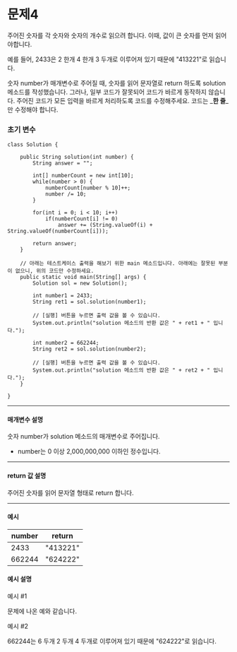 # 문제4

주어진 숫자를 각 숫자와 숫자의 개수로 읽으려 합니다. 이때, 값이 큰 숫자를 먼저 읽어야합니다.

예를 들어, 2433은 2 한개 4 한개 3 두개로 이루어져 있기 때문에 "413221"로 읽습니다. 

숫자 number가 매개변수로 주어질 때, 숫자를 읽어 문자열로 return 하도록 solution 메소드를 작성했습니다. 그러나, 일부 코드가 잘못되어 코드가 바르게 동작하지 않습니다. 주어진 코드가 모든 입력을 바르게 처리하도록 코드를 수정해주세요. 코드는 _**한 줄**_만 수정해야 합니다.

### 초기 변수

```
class Solution {

    public String solution(int number) {
        String answer = "";

        int[] numberCount = new int[10];
        while(number > 0) {
            numberCount[number % 10]++;
            number /= 10;
        }

        for(int i = 0; i < 10; i++)
            if(numberCount[i] != 0)
                answer += (String.valueOf(i) + String.valueOf(numberCount[i]));
        
        return answer;
    }

    // 아래는 테스트케이스 출력을 해보기 위한 main 메소드입니다. 아래에는 잘못된 부분이 없으니, 위의 코드만 수정하세요.
    public static void main(String[] args) {
    	Solution sol = new Solution();
      
    	int number1 = 2433;
    	String ret1 = sol.solution(number1);

    	// [실행] 버튼을 누르면 출력 값을 볼 수 있습니다.
    	System.out.println("solution 메소드의 반환 값은 " + ret1 + " 입니다.");

    	int number2 = 662244;
    	String ret2 = sol.solution(number2);

    	// [실행] 버튼을 누르면 출력 값을 볼 수 있습니다.
    	System.out.println("solution 메소드의 반환 값은 " + ret2 + " 입니다.");
    }
    
}
```

---

#### 매개변수 설명
숫자 number가 solution 메소드의 매개변수로 주어집니다.
* number는 0 이상 2,000,000,000 이하인 정수입니다.

---

#### return 값 설명
주어진 숫자를 읽어 문자열 형태로 return 합니다.

---

#### 예시

| number | return |
|--------|----------|
| 2433 | "413221" |
| 662244 | "624222" |

#### 예시 설명

예시 #1

문제에 나온 예와 같습니다.

예시 #2

662244는 6 두개 2 두개 4 두개로 이루어져 있기 때문에 "624222"로 읽습니다.
